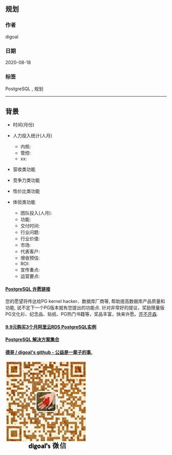 ## 规划    
    
### 作者    
digoal    
    
### 日期    
2020-08-18    
    
### 标签    
PostgreSQL , 规划    
    
----    
    
## 背景    
- 时间(月份)	    
    
- 人力投入统计(人月)	    
    - 内核:     
    - 管控:     
    - xx:     
    
- 营收类功能	    
- 竞争力类功能	    
- 性价比类功能	    
- 体验类功能     
    - 团队投入(人月):    
    - 功能:    
    - 交付时间:     
    - 行业问题:    
    - 行业价值:    
    - 市场:    
    - 代表客户:     
    - 增收预估:    
    - ROI:    
    - 宣传重点:    
    - 运营要点:    
      
  
  
  
  
  
  
  
  
  
  
  
  
  
  
  
  
  
  
  
#### [PostgreSQL 许愿链接](https://github.com/digoal/blog/issues/76 "269ac3d1c492e938c0191101c7238216")
您的愿望将传达给PG kernel hacker、数据库厂商等, 帮助提高数据库产品质量和功能, 说不定下一个PG版本就有您提出的功能点. 针对非常好的提议，奖励限量版PG文化衫、纪念品、贴纸、PG热门书籍等，奖品丰富，快来许愿。[开不开森](https://github.com/digoal/blog/issues/76 "269ac3d1c492e938c0191101c7238216").  
  
  
#### [9.9元购买3个月阿里云RDS PostgreSQL实例](https://www.aliyun.com/database/postgresqlactivity "57258f76c37864c6e6d23383d05714ea")
  
  
#### [PostgreSQL 解决方案集合](https://yq.aliyun.com/topic/118 "40cff096e9ed7122c512b35d8561d9c8")
  
  
#### [德哥 / digoal's github - 公益是一辈子的事.](https://github.com/digoal/blog/blob/master/README.md "22709685feb7cab07d30f30387f0a9ae")
  
  
![digoal's wechat](../pic/digoal_weixin.jpg "f7ad92eeba24523fd47a6e1a0e691b59")
  
